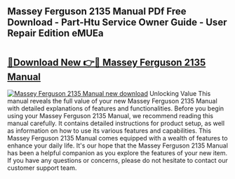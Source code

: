## Massey Ferguson 2135 Manual PDf Free Download - Part-Htu Service Owner Guide - User Repair Edition eMUEa

# <h2><a href="http://bc86899.oget.top/?id=Massey+Ferguson+2135+Manual">🔗Download New 👉🔴 Massey Ferguson 2135 Manual</a></h2>

[![Massey Ferguson 2135 Manual new download](https://i.imgur.com/5g1atiW.png)](http://bc86899.oget.top/?id=Massey+Ferguson+2135+Manual)
Unlocking Value This manual reveals the full value of your new Massey Ferguson 2135 Manual with detailed explanations of features and functionalities. Before you begin using your Massey Ferguson 2135 Manual, we recommend reading this manual carefully. It contains detailed instructions for product setup, as well as information on how to use its various features and capabilities. This Massey Ferguson 2135 Manual comes equipped with a wealth of features to enhance your daily life. It's our hope that the Massey Ferguson 2135 Manual has been a helpful companion as you explore the features of your new item. If you have any questions or concerns, please do not hesitate to contact our customer support team.
